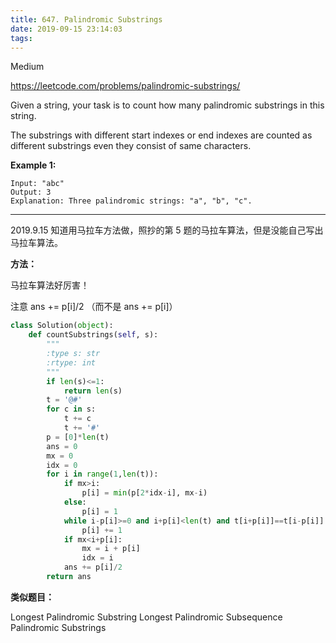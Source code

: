 ```yaml
---
title: 647. Palindromic Substrings
date: 2019-09-15 23:14:03
tags:
---
```


Medium

https://leetcode.com/problems/palindromic-substrings/

Given a string, your task is to count how many palindromic substrings in this string.

The substrings with different start indexes or end indexes are counted as different substrings even they consist of same characters.

**Example 1:**

```
Input: "abc"
Output: 3
Explanation: Three palindromic strings: "a", "b", "c".
```

---

2019.9.15 知道用马拉车方法做，照抄的第 5 题的马拉车算法，但是没能自己写出马拉车算法。

**方法：**

马拉车算法好厉害！

注意 ans += p[i]/2 （而不是 ans += p[i]）

```python
class Solution(object):
    def countSubstrings(self, s):
        """
        :type s: str
        :rtype: int
        """
        if len(s)<=1:
            return len(s)
        t = '@#'
        for c in s:
            t += c
            t += '#'
        p = [0]*len(t)
        ans = 0
        mx = 0
        idx = 0
        for i in range(1,len(t)):
            if mx>i:
                p[i] = min(p[2*idx-i], mx-i)
            else:
                p[i] = 1
            while i-p[i]>=0 and i+p[i]<len(t) and t[i+p[i]]==t[i-p[i]]:
                p[i] += 1
            if mx<i+p[i]:
                mx = i + p[i]
                idx = i
            ans += p[i]/2
        return ans
```

**类似题目：**

Longest Palindromic Substring
Longest Palindromic Subsequence
Palindromic Substrings